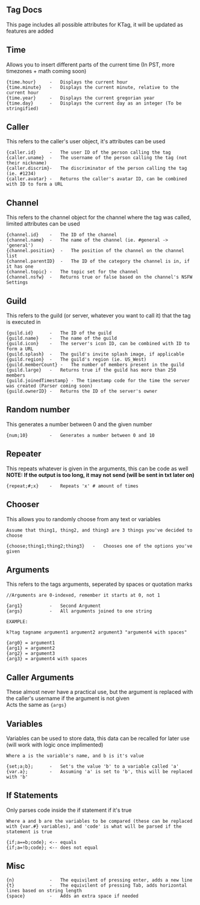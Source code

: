 ## Tag Docs
This page includes all possible attributes for KTag, it will be updated as features are added

## Time
Allows you to insert different parts of the current time (In PST, more timezones + math coming soon)
```
{time.hour}     -   Displays the current hour
{time.minute}   -   Displays the current minute, relative to the current hour
{time.year}     -   Displays the current gregorian year
{time.day}      -   Displays the current day as an integer (To be stringified)
```
## Caller
This refers to the caller's user object, it's attributes can be used
```
{caller.id}     -   The user ID of the person calling the tag
{caller.uname}  -   The username of the person calling the tag (not their nickname)
{caller.discrim}-   The discriminator of the person calling the tag (ie. #1234)
{caller.avatar} -   Returns the caller's avatar ID, can be combined with ID to form a URL
```
## Channel
This refers to the channel object for the channel where the tag was called, limited attributes can be used
```
{channel.id}    -   The ID of the channel
{channel.name}  -   The name of the channel (ie. #general -> 'general')
{channel.position}  -   The position of the channel on the channel list
{channel.parentID}  -   The ID of the category the channel is in, if it has one
{channel.topic} -   The topic set for the channel
{channel.nsfw}  -   Returns true or false based on the channel's NSFW Settings
```
## Guild
This refers to the guild (or server, whatever you want to call it) that the tag is executed in
```
{guild.id}      -   The ID of the guild
{guild.name}    -   The name of the guild
{guild.icon}    -   The server's icon ID, can be combined with ID to form a URL
{guild.splash}  -   The guild's invite splash image, if applicable
{guild.region}  -   The guild's region (ie. US_West)
{guild.memberCount} -   The number of members present in the guild
{guild.large}   -   Returns true if the guild has more than 250 members
{guild.joinedTimestamp} - The timestamp code for the time the server was created (Parser coming soon)
{guild.ownerID} -   Returns the ID of the server's owner
```
## Random number
This generates a number between 0 and the given number
```
{num;10}        -   Generates a number between 0 and 10
```
## Repeater
This repeats whatever is given in the arguments, this can be code as well
</br>**NOTE: If the output is too long, it may not send (will be sent in txt later on)**
```
{repeat;#;x}    -   Repeats 'x' # amount of times
```
## Chooser
This allows you to randomly choose from any text or variables
```
Assume that thing1, thing2, and thing3 are 3 things you've decided to choose

{choose;thing1;thing2;thing3}	-   Chooses one of the options you've given
```
## Arguments
This refers to the tags arguments, seperated by spaces or quotation marks
```
//Arguments are 0-indexed, remember it starts at 0, not 1

{arg1}          -   Second Argument
{args}          -   All arguments joined to one string

EXAMPLE:

k?tag tagname argument1 argument2 argument3 "argument4 with spaces"

{arg0} = argument1
{arg1} = argument2
{arg2} = argument3
{arg3} = argument4 with spaces
```
## Caller Arguments
These almost never have a practical use, but the argument is replaced with the caller's username if the argument is not given
</br>Acts the same as `{args}`

## Variables
Variables can be used to store data, this data can be recalled for later use (will work with logic once implimented)
```
Where a is the variable's name, and b is it's value

{set;a;b};      -   Set's the value 'b' to a variable called 'a'
{var.a};        -   Assuming 'a' is set to 'b', this will be replaced with 'b'
```
## If Statements
Only parses code inside the if statement if it's true
```
Where a and b are the variables to be compared (these can be replaced with {var.#} variables), and 'code' is what will be parsed if the statement is true

{if;a==b;code}; <-- equals
{if;a=!b;code}; <-- does not equal
```
## Misc
```
{n}             -   The equivilent of pressing enter, adds a new line
{t}             -   The equivilent of pressing Tab, adds horizontal lines based on string length
{space}         -   Adds an extra space if needed
```
